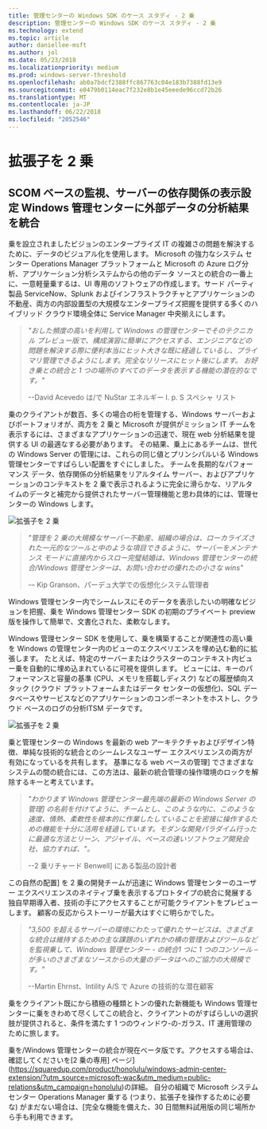 ```yaml
---
title: 管理センターの Windows SDK のケース スタディ - 2 乗
description: 管理センターの Windows SDK のケース スタディ - 2 乗
ms.technology: extend
ms.topic: article
author: daniellee-msft
ms.author: jol
ms.date: 05/23/2018
ms.localizationpriority: medium
ms.prod: windows-server-threshold
ms.openlocfilehash: ab0a7bdcf2388ffc867763c04e183b7388fd13e9
ms.sourcegitcommit: e0479b0114eac7f232e8b1e45eeede96ccd72b26
ms.translationtype: MT
ms.contentlocale: ja-JP
ms.lasthandoff: 06/22/2018
ms.locfileid: "2052546"
---
```

# <a name="squared-up-extension"></a>拡張子を 2 乗

## <a name="bringing-scom-based-monitoring-server-dependency-visibility-and-external-data-insights-into-windows-admin-center"></a>SCOM ベースの監視、サーバーの依存関係の表示設定 Windows 管理センターに外部データの分析結果を統合

乗を設立されましたビジョンのエンタープライズ IT の複雑さの問題を解決するために、データのビジュアル化を使用します。 Microsoft の強力なシステム センター Operations Manager プラットフォームと Microsoft の Azure ログ分析、アプリケーション分析システムからの他のデータ ソースとの統合の一番上に、一意軽量乗するは、UI 専用のソフトウェアの作成します。サード パーティ製品 ServiceNow、Splunk およびインフラストラクチャとアプリケーションの不動産、両方の内部設置型の大規模なエンタープライズ把握を提供する多くのハイブリッド クラウド環境全体に Service Manager 中央揃えにします。

> <cite>"おした頻度の高いを利用して Windows の管理センターでそのテクニカル プレビュー版で、構成演習に簡単にアクセスする、エンジニアなどの問題を解決する際に便利本当にヒット大きな既に経過しているし、プライマリ管理できるようにします。完全なリリースにヒット後にします。 お好き乗との統合と 1 つの場所のすべてのデータを表示する機能の潜在的なです。"</cite>
>
> --David Acevedo は/で NuStar エネルギー l. p. S スペシャ リスト

乗のクライアントが数百、多くの場合の桁を管理する、Windows サーバーおよびポートフォリオが、両方を 2 乗と Microsoft が提供がミッション IT チームを表示するには、さまざまなアプリケーションの迅速で、現在 web 分析結果を提供する UI の最適なする必要があります。 その結果、乗上にあるチームは、世代の Windows Server の管理には、これらの同じ値とプリンシパルいる Windows 管理センターですばらしい配置をすぐにしました。 チームを長期的なパフォーマンス データ、依存関係の分析結果をリアルタイム サーバー、およびアプリケーションのコンテキストを 2 乗で表示されるように完全に滑らかな、リアルタイムのデータと補完から提供されたサーバー管理機能と思わ具体的には、管理センターの Windows します。

![拡張子を 2 乗](../../media/extend-case-study-squared-up/squared-up-1.png)

> <cite>"管理を 2 乗の大規模なサーバー不動産、組織の場合は、ローカライズされた一元的なツールと中のような項目できるように、サーバーをメンテナンス モードに直接内からスロー完璧結婚は、Windows 管理センターの統合/Windows 管理センターは、お問い合わせの優れたの小さな wins"</cite>
>
> -– Kip Granson、パーデュ大学での仮想化システム管理者

Windows 管理センター内でシームレスにそのデータを表示したいの明確なビジョンを把握、乗を Windows 管理センター SDK の初期のプライベート preview 版を操作して簡単で、文書化された、柔軟なします。

Windows 管理センター SDK を使用して、乗を構築することが関連性の高い乗を Windows の管理センター内のビューのエクスペリエンスを埋め込む動的に拡張します。 たとえば、特定のサーバーまたはクラスターのコンテキスト内ビュー乗を自動的に埋め込まれているに可視を提供します。 ビューには、キーのパフォーマンスと容量の基準 (CPU、メモリを搭載しディスク) などの履歴傾向スタック (クラウド プラットフォームまたはデータ センターの仮想化)、SQL データベースやサービスなどのアプリケーションのコンポーネントをホストし、クラウド ベースのログの分析ITSM データです。

![拡張子を 2 乗](../../media/extend-case-study-squared-up/squared-up-2.png)

乗と管理センターの Windows を最新の web アーキテクチャおよびデザイン特徴、単純な技術的な統合とのシームレスなユーザー エクスペリエンスの両方が有効になっているを共有します。 基準になる web ベースの管理] でさまざまなシステムの間の統合には、この方法は、最新の統合管理の操作環境のロックを解除するキーと考えています。

> <cite>"わかります Windows 管理センター最先端の最新の Windows Server の管理] の名前を付けてように、チームとし、このような内に、このような速度、情熱、柔軟性を根本的に作業したしていることを密接に操作するための機能を十分に活用を経過しています。モダンな開発パラダイム行ったに最適な方法とリーン、アジャイル、ペースの速いソフトウェア開発会社、協力すれば、"。</cite>
>
> --2 乗リチャード Benwell] にある製品の設計者

この自然の配置] を 2 乗の開発チームが迅速に Windows 管理センターのユーザー エクスペリエンスのネイティブ乗を表示するプロトタイプの統合に発展する独自早期導入者、技術の手にアクセスすることが可能クライアントをプレビューします。 顧客の反応からストーリーが最大はすぐに明らかでした。

> <cite>"3,500 を超えるサーバーの環境にわたって優れたサービスは、さまざまな統合は維持するための主な課題のいずれかの横の管理およびツールなどを監視乗して、Windows 管理センター - の統合1 つに 1 つのコンソール – が多いのさまざまなソースからの大量のデータはへのご協力の大規模です。"</cite>
>
> --Martin Ehrnst、Intility A/S で Azure の技術的な潜在顧客

乗をクライアント既にから積極の種類とトンの優れた新機能も Windows 管理センターに乗をきわめて尽くしてこの統合と、クライアントのがすばらしいの選択肢が提供されると、条件を満たす 1 つのウィンドウ-の-ガラス、IT 運用管理のために旅します。

乗を/Windows 管理センターの統合が現在ベータ版です。アクセスする場合は、確認してくださいを[2 乗の専用] ページ](https://squaredup.com/product/honolulu/windows-admin-center-extension/?utm_source=microsoft-wac&utm_medium=public-relations&utm_campaign=honolulu)の詳細。 自分の組織で Microsoft システム センター Operations Manager 乗する (つまり、拡張子を操作するために必要な) がまだない場合は、[完全な機能を備えた、30 日間無料試用版の同じ場所から手も利用できます。 
